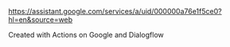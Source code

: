 https://assistant.google.com/services/a/uid/000000a76e1f5ce0?hl=en&source=web 

Created with Actions on Google and Dialogflow
